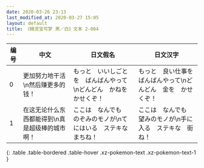 ```yaml
---
date: 2020-03-26 23:13
last_modified_at: 2020-03-27 15:05
layout: default
title: 《精灵宝可梦 黑／白》文本 2-004
---
```

| 编号 | 中文 | 日文假名 | 日文汉字 |
| ---- | ---- | ---- | --- |
| 0 | 更加努力地干活\n然后赚更多的钱！ | もっと　いいしごとを　ばんばんやって\nどんどん　かねを　かせくぞ！ | もっと　良い仕事を　ばんばんやって\nどんどん　金を　かせくぞ！ |
| 1 | 在这无论什么东西都能得到\n真是超级棒的城市啊！ | ここは　なんでも　のぞみのモノが\nてにはいる　ステキな　まちね！ | ここは　なんでも　望みのモノが\n手に入る　ステキな　街ね！ |
{: .table .table-bordered .table-hover .xz-pokemon-text .xz-pokemon-text-1 }